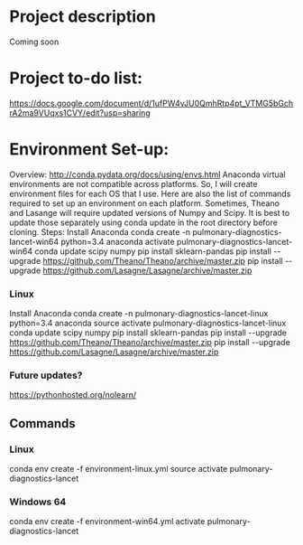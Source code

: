 # Project description
Coming soon

# Project to-do list:
https://docs.google.com/document/d/1ufPW4vJU0QmhRtp4pt_VTMG5bGchrA2ma9VUqxs1CVY/edit?usp=sharing

# Environment Set-up:
Overview: http://conda.pydata.org/docs/using/envs.html
Anaconda virtual environments are not compatible across platforms. So, I will create environment files for each OS that I use. Here are also the list of commands required to set up an environment on each platform. Sometimes, Theano and Lasange will require updated versions of Numpy and Scipy. It is best to update those separately using conda update in the root directory before cloning.
Steps:
Install Anaconda
conda create -n pulmonary-diagnostics-lancet-win64 python=3.4 anaconda
activate pulmonary-diagnostics-lancet-win64
conda update scipy numpy
pip install sklearn-pandas
pip install --upgrade https://github.com/Theano/Theano/archive/master.zip
pip install --upgrade https://github.com/Lasagne/Lasagne/archive/master.zip

### Linux
Install Anaconda
conda create -n pulmonary-diagnostics-lancet-linux python=3.4 anaconda
source activate pulmonary-diagnostics-lancet-linux
conda update scipy numpy
pip install sklearn-pandas
pip install --upgrade https://github.com/Theano/Theano/archive/master.zip
pip install --upgrade https://github.com/Lasagne/Lasagne/archive/master.zip


### Future updates?
https://pythonhosted.org/nolearn/


## Commands
### Linux
conda env create -f environment-linux.yml
source activate pulmonary-diagnostics-lancet

### Windows 64
conda env create -f environment-win64.yml
activate pulmonary-diagnostics-lancet

